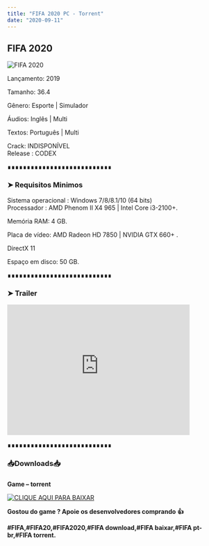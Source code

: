 ```yaml
---
title: "FIFA 2020 PC - Torrent"
date: "2020-09-11"
---
```


## FIFA 2020

![](https://1.bp.blogspot.com/-EjOfSG0xTto/X1ulHukxDiI/AAAAAAAAA8s/bxv48GZvtjouVasjpdWlaRpmeDd4Ej1_QCLcBGAsYHQ/s16000/images{ca9bad4f721d92abc13e060f4f8dd78be4bc2e3e6ae69d619fbd104809de1ad1}2B{ca9bad4f721d92abc13e060f4f8dd78be4bc2e3e6ae69d619fbd104809de1ad1}25281{ca9bad4f721d92abc13e060f4f8dd78be4bc2e3e6ae69d619fbd104809de1ad1}2529.jpg "FIFA 2020")

Lançamento: 2019

Tamanho: 36.4

Gênero: Esporte | Simulador

Áudios: Inglês | Multi

Textos: Português | Multi

Crack: INDISPONÍVEL  
Release : CODEX

  

  

∎∎∎∎∎∎∎∎∎∎∎∎∎∎∎∎∎∎∎∎∎∎∎∎∎∎∎

  

  

### ➤ Requisitos Minimos

  

Sistema operacional : Windows 7/8/8.1/10 (64 bits)  
Processador : AMD Phenom II X4 965 | Intel Core i3-2100+. 

Memória RAM: 4 GB.

Placa de vídeo: AMD Radeon HD 7850 | NVIDIA GTX 660+ .

DirectX 11

Espaço em disco: 50 GB.

  

  

∎∎∎∎∎∎∎∎∎∎∎∎∎∎∎∎∎∎∎∎∎∎∎∎∎∎∎

  

  

### ➤ Trailer

  

<iframe allow="accelerometer; autoplay; encrypted-media; gyroscope; picture-in-picture" allowfullscreen frameborder="0" height="300" src="https://www.youtube-nocookie.com/embed/vgQNOIhRsV4" width="420"></iframe>

  

  

  

∎∎∎∎∎∎∎∎∎∎∎∎∎∎∎∎∎∎∎∎∎∎∎∎∎∎∎

  

  

### 📥Downloads📥

### 

**Game – torrent**

[![](https://1.bp.blogspot.com/-RBh2DeQzAe8/XwRU-bThfxI/AAAAAAAAAyk/mhrHLuqp6DADYjlr9cMsETB9z8v9liz0wCLcBGAsYHQ/s320/3185816cd74683d96d375aa5f1443064.png "CLIQUE AQUI PARA BAIXAR")](https://stfly.me/Qi64MQOg)

  

**Gostou do game ? Apoie os desenvolvedores comprando** **👍**

**#FIFA,****#FIFA20,****#FIFA2020,****#FIFA download,****#FIFA baixar,****#FIFA pt-br,****#FIFA torrent.**
